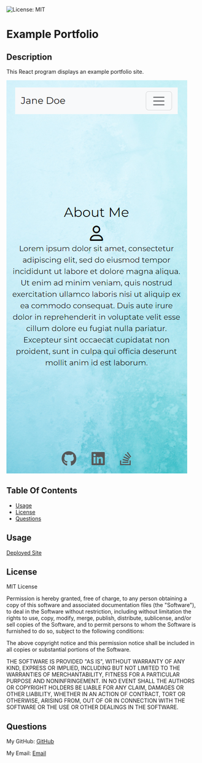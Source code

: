 ![License: MIT](https://img.shields.io/badge/License-MIT-yellow.svg)

# Example Portfolio 

 ## Description

 This React program displays an example portfolio site.

 ![main page screenshot](./Assets/Screenshot%202023-11-05%20111418.png)

 ## Table Of Contents

 - [Usage](#usage)
 - [License](#license)
 - [Questions](#questions)

 ## Usage

 [Deployed Site](https://ephemeral-nasturtium-e60c94.netlify.app/)

  ## License

  MIT License

  Permission is hereby granted, free of charge, to any person obtaining a 
  copy of this software and associated documentation files (the "Software"), to 
  deal in the Software without restriction, including without limitation the 
  rights to use, copy, modify, merge, publish, distribute, sublicense, and/or 
  sell copies of the Software, and to permit persons to whom the Software is
  furnished to do so, subject to the following conditions:

  The above copyright notice and this permission notice shall be included in all
  copies or substantial portions of the Software.

  THE SOFTWARE IS PROVIDED "AS IS", WITHOUT WARRANTY OF ANY KIND, EXPRESS OR
  IMPLIED, INCLUDING BUT NOT LIMITED TO THE WARRANTIES OF MERCHANTABILITY,
  FITNESS FOR A PARTICULAR PURPOSE AND NONINFRINGEMENT. IN NO EVENT SHALL THE
  AUTHORS OR COPYRIGHT HOLDERS BE LIABLE FOR ANY CLAIM, DAMAGES OR OTHER
  LIABILITY, WHETHER IN AN ACTION OF CONTRACT, TORT OR OTHERWISE, ARISING FROM,
  OUT OF OR IN CONNECTION WITH THE SOFTWARE OR THE USE OR OTHER DEALINGS IN THE
  SOFTWARE.

 ## Questions

 My GitHub: [GitHub](https://github.com/samanthagard13)
 
 My Email: [Email](samantha.gard13@gmail.com)